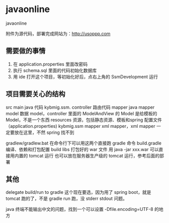 # javaonline
javaonline

附件为源代码，部署完成网站为：http://usoppp.com

需要做的事情
------------
1. 在 application.properties 里面改密码
2. 执行 schema.sql 里面的代码初始化数据库
3. 用 ide 打开这个项目，等初始化好后，点右上角的 SsmDevelopment 运行


项目需要关心的结构
------------------

src
    main
        java 代码
            kybmig.ssm.
                controller 路由代码
                mapper java mapper
                model 数据 model，controller 里面的 ModelAndView 的 Model 是给模板的 Model，不是一个东西
        resources 资源，包括静态资源、模板和spring 配置文件（application.properties)
            kybmig.ssm
                mapper xml mapper，xml mapper 一定要放在这里，不然 spring 找不到

gradlew/gradlew.bat 在命令行下可以用这两个直接跑 gradle 命令
build.gradle 编译、依赖和打包配置
build
    libs 打包好的 war 文件
        用 java -jar xxx.war 可以直接用内置的 tomcat 运行
        也可以放在服务器生产级的 tomcat 运行，参考后面的部署




其他
----

delegate build/run to gradle
这个现在要选，因为用了 spring boot，就是 tomcat 跑的了，不是 gradle run 跑，没 stderr stdout 问题。

java 终端不能输出中文的问题，找到一个可以设置 -Dfile.encoding=UTF-8 的地方

